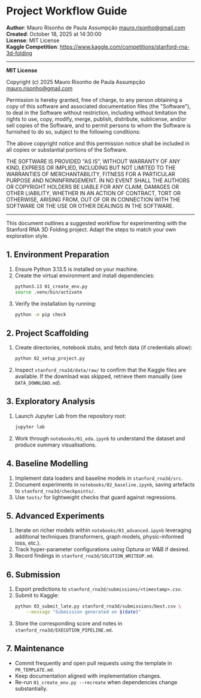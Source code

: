 # Project Workflow Guide

**Author**: Mauro Risonho de Paula Assumpção <mauro.risonho@gmail.com>  
**Created**: October 18, 2025 at 14:30:00  
**License**: MIT License  
**Kaggle Competition**: https://www.kaggle.com/competitions/stanford-rna-3d-folding  

---

**MIT License**

Copyright (c) 2025 Mauro Risonho de Paula Assumpção <mauro.risonho@gmail.com>

Permission is hereby granted, free of charge, to any person obtaining a copy of this software and associated documentation files (the "Software"), to deal in the Software without restriction, including without limitation the rights to use, copy, modify, merge, publish, distribute, sublicense, and/or sell copies of the Software, and to permit persons to whom the Software is furnished to do so, subject to the following conditions:

The above copyright notice and this permission notice shall be included in all copies or substantial portions of the Software.

THE SOFTWARE IS PROVIDED "AS IS", WITHOUT WARRANTY OF ANY KIND, EXPRESS OR IMPLIED, INCLUDING BUT NOT LIMITED TO THE WARRANTIES OF MERCHANTABILITY, FITNESS FOR A PARTICULAR PURPOSE AND NONINFRINGEMENT. IN NO EVENT SHALL THE AUTHORS OR COPYRIGHT HOLDERS BE LIABLE FOR ANY CLAIM, DAMAGES OR OTHER LIABILITY, WHETHER IN AN ACTION OF CONTRACT, TORT OR OTHERWISE, ARISING FROM, OUT OF OR IN CONNECTION WITH THE SOFTWARE OR THE USE OR OTHER DEALINGS IN THE SOFTWARE.

---



This document outlines a suggested workflow for experimenting with the Stanford
RNA 3D Folding project. Adapt the steps to match your own exploration style.

## 1. Environment Preparation

1. Ensure Python 3.13.5 is installed on your machine.
2. Create the virtual environment and install dependencies:
   ```bash
   python3.13 01_create_env.py
   source .venv/bin/activate
   ```
3. Verify the installation by running:
   ```bash
   python -m pip check
   ```

## 2. Project Scaffolding

1. Create directories, notebook stubs, and fetch data (if credentials allow):
   ```bash
   python 02_setup_project.py
   ```
2. Inspect `stanford_rna3d/data/raw/` to confirm that the Kaggle files are
   available. If the download was skipped, retrieve them manually (see
   `DATA_DOWNLOAD.md`).

## 3. Exploratory Analysis

1. Launch Jupyter Lab from the repository root:
   ```bash
   jupyter lab
   ```
2. Work through `notebooks/01_eda.ipynb` to understand the dataset and produce
   summary visualisations.

## 4. Baseline Modelling

1. Implement data loaders and baseline models in `stanford_rna3d/src`.
2. Document experiments in `notebooks/02_baseline.ipynb`, saving artefacts to
   `stanford_rna3d/checkpoints/`.
3. Use `tests/` for lightweight checks that guard against regressions.

## 5. Advanced Experiments

1. Iterate on richer models within `notebooks/03_advanced.ipynb` leveraging
   additional techniques (transformers, graph models, physic-informed loss, etc.).
2. Track hyper-parameter configurations using Optuna or W&B if desired.
3. Record findings in `stanford_rna3d/SOLUTION_WRITEUP.md`.

## 6. Submission

1. Export predictions to `stanford_rna3d/submissions/<timestamp>.csv`.
2. Submit to Kaggle:
   ```bash
   python 03_submit_late.py stanford_rna3d/submissions/best.csv \
       --message "Submission generated on $(date)"
   ```
3. Store the corresponding score and notes in `stanford_rna3d/EXECUTION_PIPELINE.md`.

## 7. Maintenance

- Commit frequently and open pull requests using the template in `PR_TEMPLATE.md`.
- Keep documentation aligned with implementation changes.
- Re-run `01_create_env.py --recreate` when dependencies change substantially.
